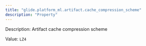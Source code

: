 ```yaml
---
title: "glide.platform_ml.artifact.cache_compression_scheme"
description: "Property"
---
```


Description: Artifact cache compression scheme

Value: `LZ4`